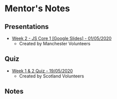 # Mentor's Notes

## Presentations

- [Week 2 - JS Core 1 [Google Slides] - 01/05/2020](https://drive.google.com/open?id=1nsFWPSfdOm2JF9swMJahC43Rruc--UAtxJ9ATs4cO8I)
  - Created by Manchester Volunteers

## Quiz

- [Week 1 & 2 Quiz - 19/05/2020](https://drive.google.com/open?id=1c-aVAg4SilVvEJfT8FVlbRBZFdXb2FXAEF3yXtOBX-k)
  - Created by Scotland Volunteers

## Notes
